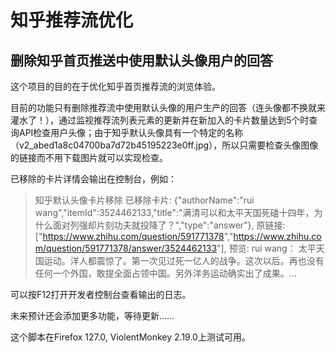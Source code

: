 # 知乎推荐流优化  

## 删除知乎首页推送中使用默认头像用户的回答  

这个项目的目的在于优化知乎首页推荐流的浏览体验。  

目前的功能只有删除推荐流中使用默认头像的用户生产的回答（连头像都不换就来灌水了！），通过监视推荐流列表元素的更新并在新加入的卡片数量达到5个时查询API检查用户头像；由于知乎默认头像具有一个特定的名称（v2_abed1a8c04700ba7d72b45195223e0ff.jpg），所以只需要检查头像图像的链接而不用下载图片就可以实现检查。  

已移除的卡片详情会输出在控制台，例如：
> 知乎默认头像卡片移除 已移除卡片: {"authorName":"rui wang","itemId":3524462133,"title":"满清可以和太平天国死磕十四年，为什么面对列强却片刻功夫就投降了？","type":"answer"}, 原链接: ["<https://www.zhihu.com/question/591771378>","<https://www.zhihu.com/question/591771378/answer/3524462133>"], 预览: rui wang： 太平天国运动。洋人都震惊了。第一次见过死一亿人的战争。这次以后。再也没有任何一个外国，敢提全面占领中国。另外洋务运动确实出了成果。…  

可以按F12打开开发者控制台查看输出的日志。

未来预计还会添加更多功能，等待更新……  

这个脚本在Firefox 127.0, ViolentMonkey 2.19.0上测试可用。  
